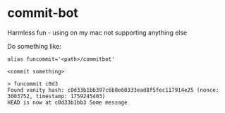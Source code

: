 # commit-bot

Harmless fun - using on my mac not supporting anything else

Do something like:

```
alias funcommit='<path>/commitbot'

<commit something>

> funcommit c0d3
Found vanity hash: c0d33b1bb397c6b8e60333ead8f5fec117914e25 (nonce: 3003752, timestamp: 1759245403)
HEAD is now at c0d33b1bb3 Some message
```
